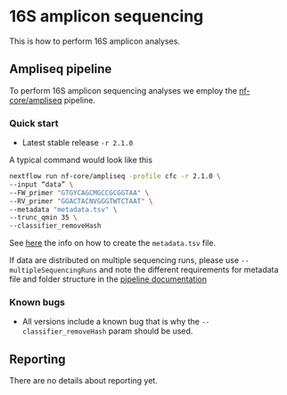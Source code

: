 # 16S amplicon sequencing

This is how to perform 16S amplicon analyses.

## Ampliseq pipeline

To perform 16S amplicon sequencing analyses we employ the [nf-core/ampliseq](https://github.com/nf-core/ampliseq) pipeline.

### Quick start

* Latest stable release `-r 2.1.0`

A typical command would look like this

```bash
nextflow run nf-core/ampliseq -profile cfc -r 2.1.0 \
--input “data” \
--FW_primer "GTGYCAGCMGCCGCGGTAA" \
--RV_primer "GGACTACNVGGGTWTCTAAT" \
--metadata "metadata.tsv" \
--trunc_qmin 35 \
--classifier_removeHash
```

See [here](https://nf-co.re/ampliseq/1.2.0/parameters#manifest) the info on how to create the `metadata.tsv` file.

If data are distributed on multiple sequencing runs, please use `--multipleSequencingRuns` and note the different requirements for metadata file and folder structure in the [pipeline documentation](https://nf-co.re/ampliseq/1.2.0/parameters#multiplesequencingruns)

### Known bugs

* All versions include a known bug that is why the `--classifier_removeHash` param should be used.

## Reporting

There are no details about reporting yet.
